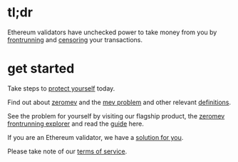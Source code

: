 # tl;dr

Ethereum validators have unchecked power to take money from you by [frontrunning](/terms#frontrunning) and [censoring](/terms#censorship) your transactions.

# get started

Take steps to [protect yourself](/wayforward) today.

Find out about [zeromev](/about) and the [mev problem](/problem) and other relevant [definitions](/terms).

See the problem for yourself by visiting our flagship product, the [zeromev frontrunning explorer](https://www.zeromev.org) and read the [guide](/explorer) here.

If you are an Ethereum validator, we have a [solution for you](/zmgeth).

Please take note of our [terms of service](/disclaimer).
